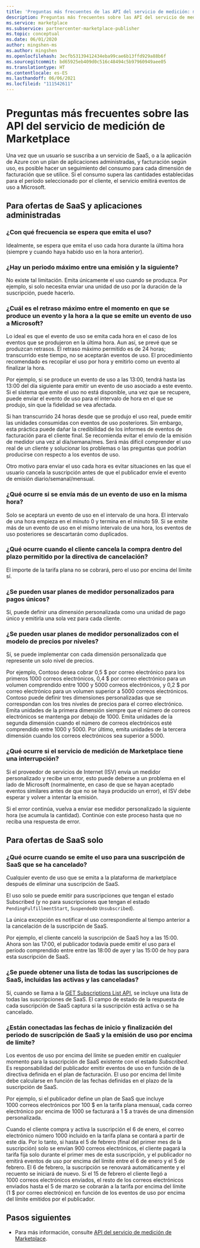 ```yaml
---
title: 'Preguntas más frecuentes de las API del servicio de medición: marketplace comercial de Microsoft'
description: Preguntas más frecuentes sobre las API del servicio de medición para las ofertas de SaaS en Microsoft AppSource y Azure Marketplace.
ms.service: marketplace
ms.subservice: partnercenter-marketplace-publisher
ms.topic: conceptual
ms.date: 06/01/2020
author: mingshen-ms
ms.author: mingshen
ms.openlocfilehash: 3ecfb53139412434eba99cae6b13ffd929a88b6f
ms.sourcegitcommit: bd65925eb409d0c516c48494c5b97960949aee05
ms.translationtype: HT
ms.contentlocale: es-ES
ms.lasthandoff: 06/06/2021
ms.locfileid: "111542611"
---
```

# <a name="marketplace-metered-billing-apis---faq"></a>Preguntas más frecuentes sobre las API del servicio de medición de Marketplace

Una vez que un usuario se suscriba a un servicio de SaaS, o a la aplicación de Azure con un plan de aplicaciones administradas, y facturación según uso, es posible hacer un seguimiento del consumo para cada dimensión de facturación que se utilice.  Si el consumo supera las cantidades establecidas para el período seleccionado por el cliente, el servicio emitirá eventos de uso a Microsoft.

## <a name="for-both-saas-offers-and-managed-apps"></a>Para ofertas de SaaS y aplicaciones administradas

### <a name="how-often-is-it-expected-to-emit-usage"></a>¿Con qué frecuencia se espera que emita el uso?

Idealmente, se espera que emita el uso cada hora durante la última hora (siempre y cuando haya habido uso en la hora anterior).

### <a name="is-there-a-maximal-period-between-one-emission-and-the-next-one"></a>¿Hay un periodo máximo entre una emisión y la siguiente?

No existe tal limitación. Emita únicamente el uso cuando se produzca. Por ejemplo, si solo necesita enviar una unidad de uso por la duración de la suscripción, puede hacerlo.

### <a name="what-is-the-maximum-delay-between-the-time-an-event-occurs-and-the-time-a-usage-event-is-emitted-to-microsoft"></a>¿Cuál es el retraso máximo entre el momento en que se produce un evento y la hora a la que se emite un evento de uso a Microsoft?

Lo ideal es que el evento de uso se emita cada hora en el caso de los eventos que se produjeron en la última hora. Aun así, se prevé que se produzcan retrasos. El retraso máximo permitido es de 24 horas; transcurrido este tiempo, no se aceptarán eventos de uso. El procedimiento recomendado es recopilar el uso por hora y emitirlo como un evento al finalizar la hora.

Por ejemplo, si se produce un evento de uso a las 13:00, tendrá hasta las 13:00 del día siguiente para emitir un evento de uso asociado a este evento.  Si el sistema que emite el uso no está disponible, una vez que se recupere, puede enviar el evento de uso para el intervalo de hora en el que se produjo, sin que la fidelidad se vea afectada.

Si han transcurrido 24 horas desde que se produjo el uso real, puede emitir las unidades consumidas con eventos de uso posteriores.  Sin embargo, esta práctica puede dañar la credibilidad de los informes de eventos de facturación para el cliente final.  Se recomienda evitar el envío de la emisión de medidor una vez al día/semana/mes.  Será más difícil comprender el uso real de un cliente y solucionar los problemas o las preguntas que podrían producirse con respecto a los eventos de uso.

Otro motivo para enviar el uso cada hora es evitar situaciones en las que el usuario cancela la suscripción antes de que el publicador envíe el evento de emisión diario/semanal/mensual.

### <a name="what-happens-when-you-send-more-than-one-usage-event-in-the-same-hour"></a>¿Qué ocurre si se envía más de un evento de uso en la misma hora?

Solo se aceptará un evento de uso en el intervalo de una hora. El intervalo de una hora empieza en el minuto 0 y termina en el minuto 59.  Si se emite más de un evento de uso en el mismo intervalo de una hora, los eventos de uso posteriores se descartarán como duplicados.

### <a name="what-happens-when-the-customer-cancels-the-purchase-within-the-time-allowed-by-the-cancellation-policy"></a>¿Qué ocurre cuando el cliente cancela la compra dentro del plazo permitido por la directiva de cancelación?

El importe de la tarifa plana no se cobrará, pero el uso por encima del límite sí.

### <a name="can-custom-meter-plans-be-used-for-one-time-payments"></a>¿Se pueden usar planes de medidor personalizados para pagos únicos?

Sí, puede definir una dimensión personalizada como una unidad de pago único y emitirla una sola vez para cada cliente.

### <a name="can-custom-meter-plans-be-used-to-tiered-pricing-model"></a>¿Se pueden usar planes de medidor personalizados con el modelo de precios por niveles?

Sí, se puede implementar con cada dimensión personalizada que represente un solo nivel de precios.

Por ejemplo, Contoso desea cobrar 0,5 $ por correo electrónico para los primeros 1000 correos electrónicos, 0,4 $ por correo electrónico para un volumen comprendido entre 1000 y 5000 correos electrónicos, y 0,2 $ por correo electrónico para un volumen superior a 5000 correos electrónicos. Contoso puede definir tres dimensiones personalizadas que se correspondan con los tres niveles de precios para el correo electrónico. Emita unidades de la primera dimensión siempre que el número de correos electrónicos se mantenga por debajo de 1000. Emita unidades de la segunda dimensión cuando el número de correos electrónicos esté comprendido entre 1000 y 5000. Por último, emita unidades de la tercera dimensión cuando los correos electrónicos sea superior a 5000.

### <a name="what-happens-if-the-marketplace-metering-service-has-an-outage"></a>¿Qué ocurre si el servicio de medición de Marketplace tiene una interrupción?

Si el proveedor de servicios de Internet (ISV) envía un medidor personalizado y recibe un error, esto puede deberse a un problema en el lado de Microsoft (normalmente, en caso de que se hayan aceptado eventos similares antes de que no se haya producido un error), el ISV debe esperar y volver a intentar la emisión.

Si el error continúa, vuelva a enviar ese medidor personalizado la siguiente hora (se acumula la cantidad). Continúe con este proceso hasta que no reciba una respuesta de error.

## <a name="for-saas-offers-only"></a>Para ofertas de SaaS solo

### <a name="what-happens-when-you-emit-usage-for-a-saas-subscription-that-has-been-unsubscribed-already"></a>¿Qué ocurre cuando se emite el uso para una suscripción de SaaS que se ha cancelado?

Cualquier evento de uso que se emita a la plataforma de marketplace después de eliminar una suscripción de SaaS.

El uso solo se puede emitir para suscripciones que tengan el estado Subscribed (y no para suscripciones que tengan el estado `PendingFulfillmentStart`, `Suspended`o `Unsubscribed`).

La única excepción es notificar el uso correspondiente al tiempo anterior a la cancelación de la suscripción de SaaS.

Por ejemplo, el cliente canceló la suscripción de SaaS hoy a las 15:00. Ahora son las 17:00, el publicador todavía puede emitir el uso para el período comprendido entre entre las 18:00 de ayer y las 15:00 de hoy para esta suscripción de SaaS.

### <a name="can-you-get-a-list-of-all-saas-subscriptions-including-active-and-unsubscribed-subscriptions"></a>¿Se puede obtener una lista de todas las suscripciones de SaaS, incluidas las activas y las canceladas?

Sí, cuando se llama a la [GET Subscriptions List API](partner-center-portal/pc-saas-fulfillment-api-v2.md#subscription-apis), se incluye una lista de todas las suscripciones de SaaS. El campo de estado de la respuesta de cada suscripción de SaaS captura si la suscripción está activa o se ha cancelado.

### <a name="are-the-start-and-end-dates-of-saas-subscription-term-and-overage-usage-emission-connected"></a>¿Están conectadas las fechas de inicio y finalización del periodo de suscripción de SaaS y la emisión de uso por encima de límite?

Los eventos de uso por encima del límite se pueden emitir en cualquier momento para la suscripción de SaaS existente con el estado *Subscribed*. Es responsabilidad del publicador emitir eventos de uso en función de la directiva definida en el plan de facturación. El uso por encima del límite debe calcularse en función de las fechas definidas en el plazo de la suscripción de SaaS. 

Por ejemplo, si el publicador define un plan de SaaS que incluye 1000 correos electrónicos por 100 $ en la tarifa plana mensual, cada correo electrónico por encima de 1000 se facturará a 1 $ a través de una dimensión personalizada.

Cuando el cliente compra y activa la suscripción el 6 de enero, el correo electrónico número 1000 incluido en la tarifa plana se contará a partir de este día. Por lo tanto, si hasta el 5 de febrero (final del primer mes de la suscripción) solo se envían 900 correos electrónicos, el cliente pagará la tarifa fija solo durante el primer mes de esta suscripción, y el publicador no emitirá eventos de uso por encima del límite entre el 6 de enero y el 5 de febrero. El 6 de febrero, la suscripción se renovará automáticamente y el recuento se iniciará de nuevo. Si el 15 de febrero el cliente llegó a 1000 correos electrónicos enviados, el resto de los correos electrónicos enviados hasta el 5 de marzo se cobrarán a la tarifa por encima del límite (1 $ por correo electrónico) en función de los eventos de uso por encima del límite emitidos por el publicador.

## <a name="next-steps"></a>Pasos siguientes

- Para más información, consulte [API del servicio de medición de Marketplace](./marketplace-metering-service-apis.md).
